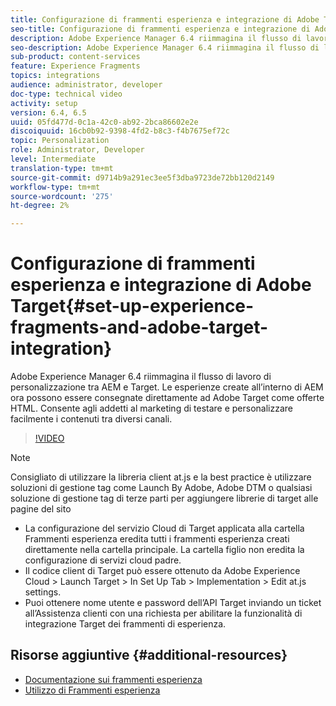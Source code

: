 ```yaml
---
title: Configurazione di frammenti esperienza e integrazione di Adobe Target in AEM
seo-title: Configurazione di frammenti esperienza e integrazione di Adobe Target in AEM
description: Adobe Experience Manager 6.4 riimmagina il flusso di lavoro di personalizzazione tra AEM e Target. Le esperienze create all’interno di AEM ora possono essere consegnate direttamente ad Adobe Target come offerte HTML. Consente agli addetti al marketing di testare e personalizzare facilmente i contenuti tra diversi canali.
seo-description: Adobe Experience Manager 6.4 riimmagina il flusso di lavoro di personalizzazione tra AEM e Target. Le esperienze create all’interno di AEM ora possono essere consegnate direttamente ad Adobe Target come offerte HTML. Consente agli addetti al marketing di testare e personalizzare facilmente i contenuti tra diversi canali.
sub-product: content-services
feature: Experience Fragments
topics: integrations
audience: administrator, developer
doc-type: technical video
activity: setup
version: 6.4, 6.5
uuid: 05fd477d-0c1a-42c0-ab92-2bca86602e2e
discoiquuid: 16cb0b92-9398-4fd2-b8c3-f4b7675ef72c
topic: Personalization
role: Administrator, Developer
level: Intermediate
translation-type: tm+mt
source-git-commit: d9714b9a291ec3ee5f3dba9723de72bb120d2149
workflow-type: tm+mt
source-wordcount: '275'
ht-degree: 2%

---
```



# Configurazione di frammenti esperienza e integrazione di Adobe Target{#set-up-experience-fragments-and-adobe-target-integration}

Adobe Experience Manager 6.4 riimmagina il flusso di lavoro di personalizzazione tra AEM e Target. Le esperienze create all’interno di AEM ora possono essere consegnate direttamente ad Adobe Target come offerte HTML. Consente agli addetti al marketing di testare e personalizzare facilmente i contenuti tra diversi canali.

>[!VIDEO](https://video.tv.adobe.com/v/22380/?quality=9&learn=on)

>[!NOTE]
>
>Consigliato di utilizzare la libreria client at.js e la best practice è utilizzare soluzioni di gestione tag come Launch By Adobe, Adobe DTM o qualsiasi soluzione di gestione tag di terze parti per aggiungere librerie di target alle pagine del sito

* La configurazione del servizio Cloud di Target applicata alla cartella Frammenti esperienza eredita tutti i frammenti esperienza creati direttamente nella cartella principale. La cartella figlio non eredita la configurazione di servizi cloud padre.
* Il codice client di Target può essere ottenuto da Adobe Experience Cloud > Launch Target > In Set Up Tab > Implementation > Edit at.js settings.
* Puoi ottenere nome utente e password dell’API Target inviando un ticket all’Assistenza clienti con una richiesta per abilitare la funzionalità di integrazione Target dei frammenti di esperienza.

## Risorse aggiuntive {#additional-resources}

* [Documentazione sui frammenti esperienza](https://helpx.adobe.com/experience-manager/6-5/sites/authoring/using/experience-fragments.html)
* [Utilizzo di Frammenti esperienza](/help/sites/experience-fragments/experience-fragments-feature-video-use.md)
